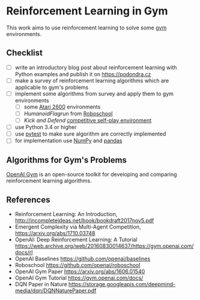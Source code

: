 # Reinforcement Learning in Gym

This work aims to use reinforcement learning to solve some [gym]
environments.

[gym]: https://github.com/openai/gym (gym GitHub repository)

## Checklist

- [ ] write an introductory blog post about reinforcement learning
      with Python examples and publish it on https://podondra.cz
- [ ] make a survey of reinforcement learning algorithms
      which are applicable to gym's problems
- [ ] implement some algorithms from survey and apply them to gym environments
    - [ ] some [Atari 2600][atari] environments
    - [ ] *HumanoidFlagrun* from [Roboschool]
    - [ ] *Kick and Defend* [competitive self-play environment][self-play]
- [ ] use Python 3.4 or higher
- [ ] use [pytest] to make sure algorithm are correctly implemented
- [ ] for implementation use [NumPy] and [pandas]

[roboschool]: https://blog.openai.com/roboschool/ (Roboschool OpenAI Blog)
[self-play]: https://github.com/openai/multiagent-competition
             (Competitive Multi-Agent Environments)
[pytest]: https://docs.pytest.org/en/latest/ (pytest Documentation)
[numpy]: http://www.numpy.org/ (NumPy Documentation)
[pandas]: https://pandas.pydata.org/ (Python Data Analysis Library)
[atari]: https://en.wikipedia.org/wiki/Atari_2600 (Atari 2600 Wikipedia)

## Algorithms for Gym's Problems

[OpenAI Gym][gym] is an open-source toolkit for developing and comparing
reinforcement learning algorithms.

## References

- Reinforcement Learning: An Introduction,
  http://incompleteideas.net/book/bookdraft2017nov5.pdf
- Emergent Complexity via Multi-Agent Competition,
  https://arxiv.org/abs/1710.03748
- OpenAI: Deep Reinforcement Learning: A Tutorial
  https://web.archive.org/web/20160830014637/https://gym.openai.com/docs/rl
- OpenAI Baselines
  https://github.com/openai/baselines
- Roboschool
  https://github.com/openai/roboschool
- OpenAI Gym Paper
  https://arxiv.org/abs/1606.01540
- OpenAI Gym Tutorial
  https://gym.openai.com/docs/
- DQN Paper in Nature
  https://storage.googleapis.com/deepmind-media/dqn/DQNNaturePaper.pdf
